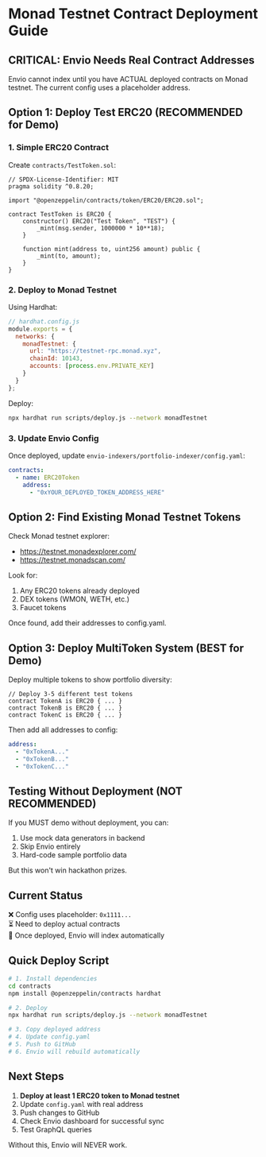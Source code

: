 # Monad Testnet Contract Deployment Guide

## CRITICAL: Envio Needs Real Contract Addresses

Envio cannot index until you have ACTUAL deployed contracts on Monad testnet. The current config uses a placeholder address.

## Option 1: Deploy Test ERC20 (RECOMMENDED for Demo)

### 1. Simple ERC20 Contract

Create `contracts/TestToken.sol`:
```solidity
// SPDX-License-Identifier: MIT
pragma solidity ^0.8.20;

import "@openzeppelin/contracts/token/ERC20/ERC20.sol";

contract TestToken is ERC20 {
    constructor() ERC20("Test Token", "TEST") {
        _mint(msg.sender, 1000000 * 10**18);
    }
    
    function mint(address to, uint256 amount) public {
        _mint(to, amount);
    }
}
```

### 2. Deploy to Monad Testnet

Using Hardhat:
```javascript
// hardhat.config.js
module.exports = {
  networks: {
    monadTestnet: {
      url: "https://testnet-rpc.monad.xyz",
      chainId: 10143,
      accounts: [process.env.PRIVATE_KEY]
    }
  }
};
```

Deploy:
```bash
npx hardhat run scripts/deploy.js --network monadTestnet
```

### 3. Update Envio Config

Once deployed, update `envio-indexers/portfolio-indexer/config.yaml`:
```yaml
contracts:
  - name: ERC20Token
    address:
      - "0xYOUR_DEPLOYED_TOKEN_ADDRESS_HERE"
```

## Option 2: Find Existing Monad Testnet Tokens

Check Monad testnet explorer:
- https://testnet.monadexplorer.com/
- https://testnet.monadscan.com/

Look for:
1. Any ERC20 tokens already deployed
2. DEX tokens (WMON, WETH, etc.)
3. Faucet tokens

Once found, add their addresses to config.yaml.

## Option 3: Deploy MultiToken System (BEST for Demo)

Deploy multiple tokens to show portfolio diversity:

```solidity
// Deploy 3-5 different test tokens
contract TokenA is ERC20 { ... }
contract TokenB is ERC20 { ... }  
contract TokenC is ERC20 { ... }
```

Then add all addresses to config:
```yaml
address:
  - "0xTokenA..."
  - "0xTokenB..."
  - "0xTokenC..."
```

## Testing Without Deployment (NOT RECOMMENDED)

If you MUST demo without deployment, you can:
1. Use mock data generators in backend
2. Skip Envio entirely
3. Hard-code sample portfolio data

But this won't win hackathon prizes.

## Current Status

❌ Config uses placeholder: `0x1111...`  
⏳ Need to deploy actual contracts  
🎯 Once deployed, Envio will index automatically

## Quick Deploy Script

```bash
# 1. Install dependencies
cd contracts
npm install @openzeppelin/contracts hardhat

# 2. Deploy
npx hardhat run scripts/deploy.js --network monadTestnet

# 3. Copy deployed address
# 4. Update config.yaml
# 5. Push to GitHub
# 6. Envio will rebuild automatically
```

## Next Steps

1. **Deploy at least 1 ERC20 token to Monad testnet**
2. Update `config.yaml` with real address
3. Push changes to GitHub
4. Check Envio dashboard for successful sync
5. Test GraphQL queries

Without this, Envio will NEVER work.
